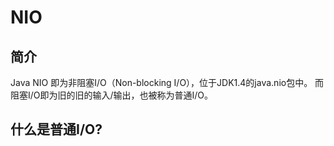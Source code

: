 # NIO

## 简介

Java NIO 即为非阻塞I/O（Non-blocking I/O），位于JDK1.4的java.nio包中。 而阻塞I/O即为旧的旧的输入/输出，也被称为普通I/O。

## 什么是普通I/O?

